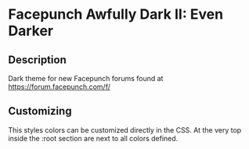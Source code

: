 # Facepunch Awfully Dark II: Even Darker
## Description
Dark theme for new Facepunch forums found at https://forum.facepunch.com/f/

## Customizing
This styles colors can be customized directly in the CSS. At the very top inside the :root section are next to all colors defined.
